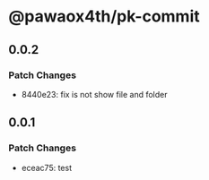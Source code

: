 # @pawaox4th/pk-commit

## 0.0.2

### Patch Changes

- 8440e23: fix is not show file and folder

## 0.0.1

### Patch Changes

- eceac75: test
